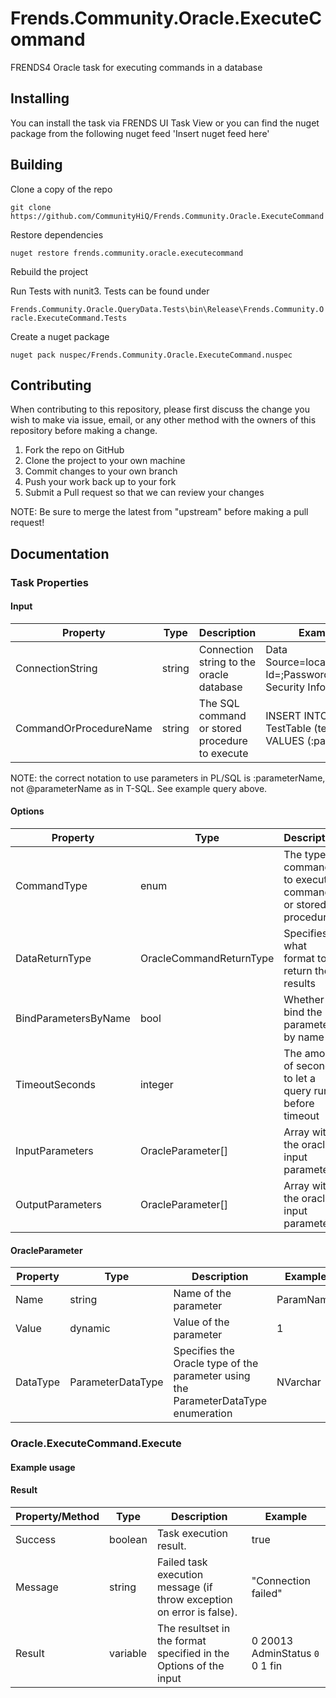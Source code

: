 # Frends.Community.Oracle.ExecuteCommand
FRENDS4 Oracle task for executing commands in a database

## Installing
You can install the task via FRENDS UI Task View or you can find the nuget package from the following nuget feed
'Insert nuget feed here'

## Building
Clone a copy of the repo

`git clone https://github.com/CommunityHiQ/Frends.Community.Oracle.ExecuteCommand`

Restore dependencies

`nuget restore frends.community.oracle.executecommand`

Rebuild the project

Run Tests with nunit3. Tests can be found under

`Frends.Community.Oracle.QueryData.Tests\bin\Release\Frends.Community.Oracle.ExecuteCommand.Tests`

Create a nuget package

`nuget pack nuspec/Frends.Community.Oracle.ExecuteCommand.nuspec`

## Contributing
When contributing to this repository, please first discuss the change you wish to make via issue, email, or any other method with the owners of this repository before making a change.

1. Fork the repo on GitHub
2. Clone the project to your own machine
3. Commit changes to your own branch
4. Push your work back up to your fork
5. Submit a Pull request so that we can review your changes

NOTE: Be sure to merge the latest from "upstream" before making a pull request!

## Documentation

### Task Properties

#### Input

| Property             | Type                 | Description                          | Example |
| ---------------------| ---------------------| ------------------------------------ | ----- |
| ConnectionString | string | Connection string to the oracle database | Data Source=localhost;User Id=<userid>;Password=<password>;Persist Security Info=True; |
| CommandOrProcedureName | string | The SQL command or stored procedure to execute | INSERT INTO TestTable (textField) VALUES (:param1) |

NOTE: the correct notation to use parameters in PL/SQL is :parameterName, not @parameterName as in T-SQL. See example query above.

#### Options

| Property             | Type                 | Description                          | Example |
| ---------------------| ---------------------| ------------------------------------ | ----- |
| CommandType | enum | The type of command to execute: command or stored procedure | Command |
| DataReturnType | OracleCommandReturnType | Specifies in what format to return the results | XMLDocument |
| BindParametersByName | bool | Whether to bind the parameters by name | false |
| TimeoutSeconds | integer | The amount of seconds to let a query run before timeout | 666 |
| InputParameters | OracleParameter[] |  Array with the oracle input parameters | n/a |
| OutputParameters | OracleParameter[] |  Array with the oracle input parameters | n/a |

#### OracleParameter

| Property             | Type                 | Description                          | Example |
| ---------------------| ---------------------| ------------------------------------ | ----- |
| Name | string | Name of the parameter | ParamName |
| Value | dynamic | Value of the parameter | 1 |
| DataType | ParameterDataType | Specifies the Oracle type of the parameter using the ParameterDataType enumeration | NVarchar |

### Oracle.ExecuteCommand.Execute

#### Example usage

#### Result

| Property/Method | Type | Description | Example |
| ---------------------| ---------------------| ----------------------- | -------- |
| Success | boolean | Task execution result. | true |
| Message | string | Failed task execution message (if throw exception on error is false). | "Connection failed" |
| Result | variable | The resultset in the format specified in the Options of the input | <?xml version="1.0"?><root> <row>  <ID>0</ID>  <TABLEID>20013</TABLEID>  <FIELDNAME>AdminStatus</FIELDNAME>  <CODE>0</CODE>  <ATTRTYPE>0</ATTRTYPE>  <ACTIVEUSE>1</ACTIVEUSE>  <LANGUAGEID>fin</LANGUAGEID> </row></root>|
